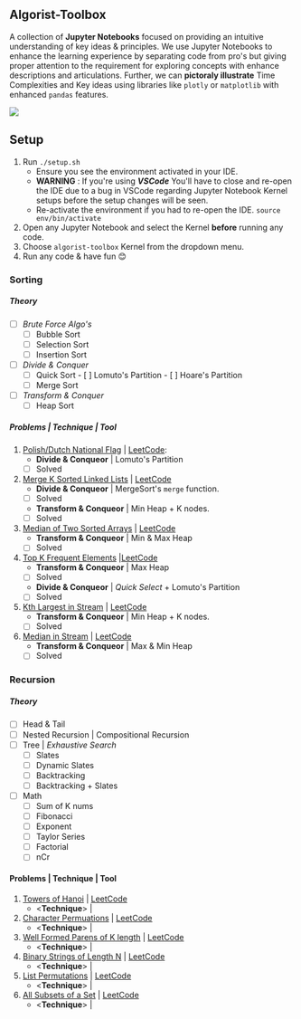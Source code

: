## Algorist-Toolbox
A collection of **Jupyter Notebooks** focused on providing an intuitive understanding of key ideas & principles.  We use Jupyter Notebooks to enhance the learning experience by separating code from pro's but giving proper attention to the requirement for exploring concepts with enhance descriptions and articulations. Further, we can __pictoraly illustrate__ Time Complexities and Key ideas using libraries like `plotly` or `matplotlib` with enhanced `pandas` features.

<img src="https://imgur.com/NoMkck6.png">

## Setup
1. Run `./setup.sh`
    - Ensure you see the environment activated in your IDE.
    - ****WARNING**** : If you're using _**VSCode**_ You'll have to close and re-open the IDE due to a bug in VSCode regarding Jupyter Notebook Kernel setups before the setup changes will be seen.
    - Re-activate the environment if you had to re-open the IDE. `source env/bin/activate`
2. Open any Jupyter Notebook and select the Kernel **before** running any code.
3. Choose `algorist-toolbox` Kernel from the dropdown menu.
4. Run any code & have fun 😊


### Sorting
##### Theory
- [ ] _Brute Force Algo's_
    *  [ ] Bubble Sort
    *  [ ] Selection Sort
    *  [ ] Insertion Sort
- [ ] _Divide & Conquer_
  - [ ] Quick Sort
        - [ ] Lomuto's Partition
        - [ ] Hoare's Partition
  - [ ] Merge Sort
- [ ] _Transform & Conquer_
  * [ ] Heap Sort
##### Problems | Technique | Tool

1. [Polish/Dutch National Flag](solution) | [LeetCode]((https://leetcode.com/problems/sort-colors/)):
    - **Divide & Conqueor** | Lomuto's Partition
    - [ ] Solved
2. [Merge K Sorted Linked Lists]() | [LeetCode](https://leetcode.com/problems/merge-k-sorted-lists/)
    - **Divide & Conqueor** | MergeSort's `merge` function.
    - [ ] Solved
    - **Transform & Conqueor** | Min Heap + K nodes.
    - [ ] Solved
3. [Median of Two Sorted Arrays]() | [LeetCode](https://leetcode.com/problems/median-of-two-sorted-arrays)
    - **Transform & Conqueor** | Min & Max Heap
    - [ ] Solved
4. [Top K Frequent Elements]() |[LeetCode](https://leetcode.com/problems/top-k-frequent-elements)
    - **Transform & Conqueor** | Max Heap
    - [ ] Solved
    - **Divide & Conqueor** | _Quick Select_ + Lomuto's Partition
    - [ ] Solved
5. [Kth Largest in Stream]() | [LeetCode](https://leetcode.com/problems/kth-largest-element-in-a-stream)
    - **Transform & Conqueor** | Min Heap + K nodes.
    - [ ] Solved
5. [Median in Stream]() | [LeetCode](https://leetcode.com/problems/find-median-from-data-stream/)
    - **Transform & Conqueor** | Max & Min Heap
    - [ ] Solved

### Recursion
##### Theory

- [ ] Head & Tail
- [ ] Nested Recursion | Compositional Recursion
- [ ] Tree | _Exhaustive Search_
    - [ ] Slates
    - [ ] Dynamic Slates
    - [ ] Backtracking
    - [ ] Backtracking + Slates
- [ ] Math
    - [ ] Sum of K nums
    - [ ] Fibonacci
    - [ ] Exponent
    - [ ] Taylor Series
    - [ ] Factorial
    - [ ] nCr

#### Problems | Technique | Tool
1. [Towers of Hanoi]() | [LeetCode]()
    - <**Technique**> | <Tool>
2. [Character Permuations]() | [LeetCode]()
    - <**Technique**> | <Tool>
3. [Well Formed Parens of K length]() | [LeetCode]()
    - <**Technique**> | <Tool>
4. [Binary Strings of Length N]() | [LeetCode]()
    - <**Technique**> | <Tool>
5. [List Permutations]() | [LeetCode]()
    - <**Technique**> | <Tool>
6. [All Subsets of a Set]() | [LeetCode]()
    - <**Technique**> | <Tool>
